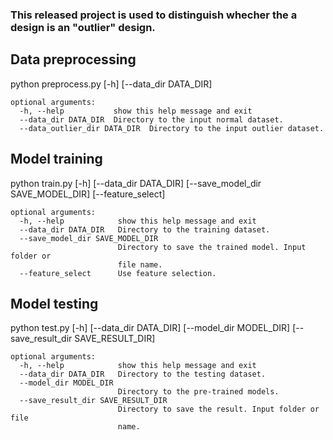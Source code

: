 ### This released project is used to distinguish whecher the a design is an "outlier" design.

## Data preprocessing
python preprocess.py  [-h] [--data_dir DATA_DIR]

```
optional arguments:
  -h, --help           show this help message and exit
  --data_dir DATA_DIR  Directory to the input normal dataset.
  --data_outlier_dir DATA_DIR  Directory to the input outlier dataset.
```

## Model training
python train.py [-h] [--data_dir DATA_DIR] [--save_model_dir SAVE_MODEL_DIR] [--feature_select]

```
optional arguments:
  -h, --help            show this help message and exit
  --data_dir DATA_DIR   Directory to the training dataset.
  --save_model_dir SAVE_MODEL_DIR
                        Directory to save the trained model. Input folder or
                        file name.
  --feature_select      Use feature selection.
```

## Model testing
python test.py [-h] [--data_dir DATA_DIR] [--model_dir MODEL_DIR] [--save_result_dir SAVE_RESULT_DIR]

```
optional arguments:
  -h, --help            show this help message and exit
  --data_dir DATA_DIR   Directory to the testing dataset.
  --model_dir MODEL_DIR
                        Directory to the pre-trained models.
  --save_result_dir SAVE_RESULT_DIR
                        Directory to save the result. Input folder or file
                        name.
```